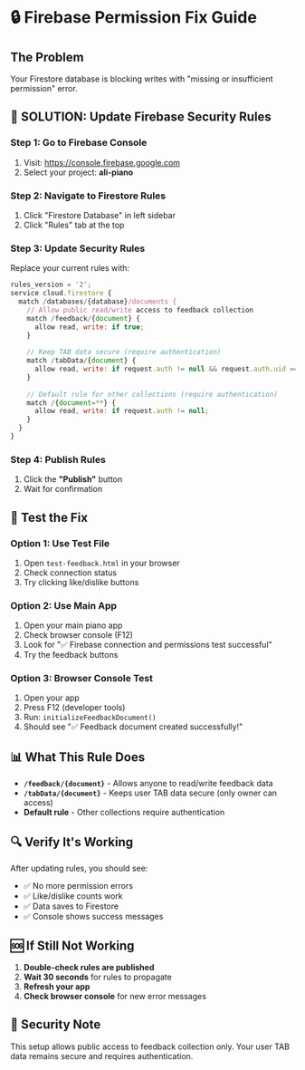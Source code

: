 # 🔒 Firebase Permission Fix Guide

## The Problem
Your Firestore database is blocking writes with "missing or insufficient permission" error.

## 🚀 SOLUTION: Update Firebase Security Rules

### Step 1: Go to Firebase Console
1. Visit: https://console.firebase.google.com
2. Select your project: **ali-piano**

### Step 2: Navigate to Firestore Rules
1. Click "Firestore Database" in left sidebar
2. Click "Rules" tab at the top

### Step 3: Update Security Rules
Replace your current rules with:

```javascript
rules_version = '2';
service cloud.firestore {
  match /databases/{database}/documents {
    // Allow public read/write access to feedback collection
    match /feedback/{document} {
      allow read, write: if true;
    }
    
    // Keep TAB data secure (require authentication)
    match /tabData/{document} {
      allow read, write: if request.auth != null && request.auth.uid == resource.data.owner;
    }
    
    // Default rule for other collections (require authentication)
    match /{document=**} {
      allow read, write: if request.auth != null;
    }
  }
}
```

### Step 4: Publish Rules
1. Click the **"Publish"** button
2. Wait for confirmation

## 🧪 Test the Fix

### Option 1: Use Test File
1. Open `test-feedback.html` in your browser
2. Check connection status
3. Try clicking like/dislike buttons

### Option 2: Use Main App
1. Open your main piano app
2. Check browser console (F12)
3. Look for "✅ Firebase connection and permissions test successful"
4. Try the feedback buttons

### Option 3: Browser Console Test
1. Open your app
2. Press F12 (developer tools)
3. Run: `initializeFeedbackDocument()`
4. Should see "✅ Feedback document created successfully!"

## 📊 What This Rule Does

- **`/feedback/{document}`** - Allows anyone to read/write feedback data
- **`/tabData/{document}`** - Keeps user TAB data secure (only owner can access)
- **Default rule** - Other collections require authentication

## 🔍 Verify It's Working

After updating rules, you should see:
- ✅ No more permission errors
- ✅ Like/dislike counts work
- ✅ Data saves to Firestore
- ✅ Console shows success messages

## 🆘 If Still Not Working

1. **Double-check rules are published**
2. **Wait 30 seconds** for rules to propagate
3. **Refresh your app**
4. **Check browser console** for new error messages

## 🔐 Security Note

This setup allows public access to feedback collection only. Your user TAB data remains secure and requires authentication.